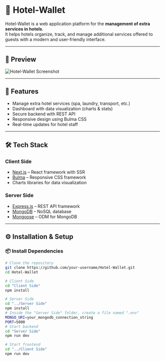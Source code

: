 # 🏨 Hotel-Wallet

Hotel-Wallet is a web application platform for the **management of extra services in hotels**.  
It helps hotels organize, track, and manage additional services offered to guests with a modern and user-friendly interface.

---

## 📸 Preview

![Hotel-Wallet Screenshot](./assets/preview.png)  


---

## 🚀 Features

- Manage extra hotel services (spa, laundry, transport, etc.)
- Dashboard with data visualization (charts & stats)
- Secure backend with REST API
- Responsive design using Bulma CSS
- Real-time updates for hotel staff

---

## 🛠️ Tech Stack

### Client Side
- [Next.js](https://nextjs.org/) – React framework with SSR
- [Bulma](https://bulma.io/) – Responsive CSS framework
- Charts libraries for data visualization

### Server Side
- [Express.js](https://expressjs.com/) – REST API framework
- [MongoDB](https://www.mongodb.com/) – NoSQL database
- [Mongoose](https://mongoosejs.com/) – ODM for MongoDB

---

## ⚙️ Installation & Setup

### 📦 Install Dependencies
```bash
# Clone the repository
git clone https://github.com/your-username/Hotel-Wallet.git
cd Hotel-Wallet

# Client Side
cd "Client Side"
npm install

# Server Side
cd "../Server Side"
npm install
# Inside the "Server Side" folder, create a file named ".env"
MONGO_URI=your_mongodb_connection_string
PORT=5000
# Start backend
cd "Server Side"
npm run dev

# Start frontend
cd "../Client Side"
npm run dev
